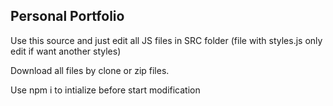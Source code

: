 ## Personal Portfolio

Use this source and just edit all JS files in SRC folder (file with styles.js only edit if want another styles)

Download all files by clone or zip files.

Use npm i to intialize before start modification

